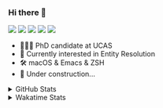 ### Hi there 👋

[![](https://img.shields.io/badge/-Email-325180?logo=maildotru&logoColor=white&style=flat-square)](mailto:wang@tianshu.me)
[![](https://img.shields.io/badge/-GitHub-black?logo=GitHub&style=flat-square)](https://github.com/tshu-w)
[![](https://img.shields.io/badge/-Telegram-26a5e4?labelColor=fafafa&logo=telegram&style=flat-square)](https://t.me/tshu_w) 
[![](https://img.shields.io/badge/-Twitter-1da1f2?logo=Twitter&logoColor=white&style=flat-square)](https://twitter.com/tshu_w)
[![](https://komarev.com/ghpvc/?username=tshu-w&color=blueviolet&style=flat-square)]()



- 🧑🏻‍🎓 PhD candidate at UCAS
- 🔭 Currently interested in Entity Resolution
- 🛠 macOS & Emacs & ZSH
- 🚧 Under construction...

<details>

<summary>GitHub Stats</summary>

![Tianshu's GitHub stats](https://github-readme-stats.vercel.app/api?username=tshu-w&show_icons=true&theme=buefy&count_private=true)
  
</details>


<details>
  <summary>Wakatime Stats</summary>

  Currently, files accessed by tramp cannot be tracked by wakatime, see https://github.com/wakatime/wakatime-mode/issues/27
  <br>
  
<!--START_SECTION:waka-->
**I'm an Early 🐤** 

```text
🌞 Morning    20 commits     ██░░░░░░░░░░░░░░░░░░░░░░░   7.69% 
🌆 Daytime    163 commits    ███████████████░░░░░░░░░░   62.69% 
🌃 Evening    71 commits     ██████░░░░░░░░░░░░░░░░░░░   27.31% 
🌙 Night      6 commits      ░░░░░░░░░░░░░░░░░░░░░░░░░   2.31%

```
📅 **I'm Most Productive on Saturday** 

```text
Monday       45 commits     ████░░░░░░░░░░░░░░░░░░░░░   17.31% 
Tuesday      50 commits     ████░░░░░░░░░░░░░░░░░░░░░   19.23% 
Wednesday    24 commits     ██░░░░░░░░░░░░░░░░░░░░░░░   9.23% 
Thursday     16 commits     █░░░░░░░░░░░░░░░░░░░░░░░░   6.15% 
Friday       17 commits     █░░░░░░░░░░░░░░░░░░░░░░░░   6.54% 
Saturday     76 commits     ███████░░░░░░░░░░░░░░░░░░   29.23% 
Sunday       32 commits     ███░░░░░░░░░░░░░░░░░░░░░░   12.31%

```


📊 **This Week I Spent My Time On** 

```text
💬 Programming Languages: 
Emacs Lisp               22 hrs 42 mins      ███████████████░░░░░░░░░░   63.28% 
sh                       9 hrs 1 min         ██████░░░░░░░░░░░░░░░░░░░   25.14% 
Org                      3 hrs 7 mins        ██░░░░░░░░░░░░░░░░░░░░░░░   8.69% 
Other                    26 mins             ░░░░░░░░░░░░░░░░░░░░░░░░░   1.25% 
Bash                     15 mins             ░░░░░░░░░░░░░░░░░░░░░░░░░   0.73%

🔥 Editors: 
Emacs                    26 hrs 51 mins      ██████████████████░░░░░░░   74.86% 
Zsh                      9 hrs 1 min         ██████░░░░░░░░░░░░░░░░░░░   25.14%

🐱‍💻 Projects: 
emacs                    23 hrs 26 mins      ████████████████░░░░░░░░░   65.34% 
Terminal                 4 hrs 38 mins       ███░░░░░░░░░░░░░░░░░░░░░░   12.93% 
Unknown Project          3 hrs 24 mins       ██░░░░░░░░░░░░░░░░░░░░░░░   9.51% 
emacs-reformatter        1 hr 43 mins        █░░░░░░░░░░░░░░░░░░░░░░░░   4.81% 
universal_ie             1 hr 1 min          ░░░░░░░░░░░░░░░░░░░░░░░░░   2.84%

💻 Operating System: 
Mac                      34 hrs 44 mins      ████████████████████████░   96.83% 
Linux                    1 hr 8 mins         ░░░░░░░░░░░░░░░░░░░░░░░░░   3.17%

```

**I Mostly Code in Python** 

```text
Python                   6 repos             ████████░░░░░░░░░░░░░░░░░   31.58% 
JavaScript               3 repos             ████░░░░░░░░░░░░░░░░░░░░░   15.79% 
HTML                     2 repos             ██░░░░░░░░░░░░░░░░░░░░░░░   10.53% 
Emacs Lisp               2 repos             ██░░░░░░░░░░░░░░░░░░░░░░░   10.53% 
TeX                      2 repos             ██░░░░░░░░░░░░░░░░░░░░░░░   10.53%

```



 Last Updated on 31/10/2021
<!--END_SECTION:waka-->
</details>
